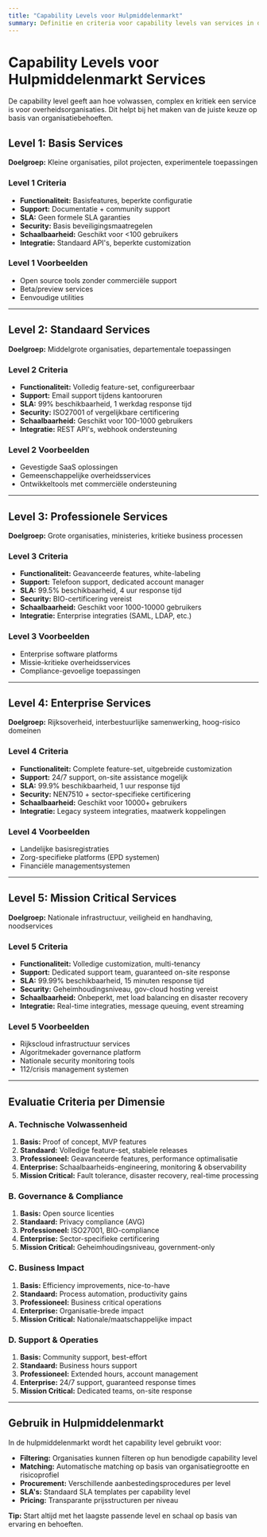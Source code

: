 ```yaml
---
title: "Capability Levels voor Hulpmiddelenmarkt"
summary: Definitie en criteria voor capability levels van services in de overheids-hulpmiddelenmarkt
---
```


# Capability Levels voor Hulpmiddelenmarkt Services

De capability level geeft aan hoe volwassen, complex en kritiek een service is voor overheidsorganisaties. Dit helpt bij het maken van de juiste keuze op basis van organisatiebehoeften.

## Level 1: Basis Services

**Doelgroep:** Kleine organisaties, pilot projecten, experimentele toepassingen

### Level 1 Criteria

- **Functionaliteit:** Basisfeatures, beperkte configuratie
- **Support:** Documentatie + community support
- **SLA:** Geen formele SLA garanties
- **Security:** Basis beveiligingsmaatregelen
- **Schaalbaarheid:** Geschikt voor <100 gebruikers
- **Integratie:** Standaard API's, beperkte customization

### Level 1 Voorbeelden

- Open source tools zonder commerciële support
- Beta/preview services
- Eenvoudige utilities

---

## Level 2: Standaard Services

**Doelgroep:** Middelgrote organisaties, departementale toepassingen

### Level 2 Criteria

- **Functionaliteit:** Volledig feature-set, configureerbaar
- **Support:** Email support tijdens kantooruren
- **SLA:** 99% beschikbaarheid, 1 werkdag response tijd
- **Security:** ISO27001 of vergelijkbare certificering
- **Schaalbaarheid:** Geschikt voor 100-1000 gebruikers
- **Integratie:** REST API's, webhook ondersteuning

### Level 2 Voorbeelden

- Gevestigde SaaS oplossingen
- Gemeenschappelijke overheidsservices
- Ontwikkeltools met commerciële ondersteuning

---

## Level 3: Professionele Services

**Doelgroep:** Grote organisaties, ministeries, kritieke business processen

### Level 3 Criteria

- **Functionaliteit:** Geavanceerde features, white-labeling
- **Support:** Telefoon support, dedicated account manager
- **SLA:** 99.5% beschikbaarheid, 4 uur response tijd
- **Security:** BIO-certificering vereist
- **Schaalbaarheid:** Geschikt voor 1000-10000 gebruikers
- **Integratie:** Enterprise integraties (SAML, LDAP, etc.)

### Level 3 Voorbeelden

- Enterprise software platforms
- Missie-kritieke overheidsservices
- Compliance-gevoelige toepassingen

---

## Level 4: Enterprise Services

**Doelgroep:** Rijksoverheid, interbestuurlijke samenwerking, hoog-risico domeinen

### Level 4 Criteria

- **Functionaliteit:** Complete feature-set, uitgebreide customization
- **Support:** 24/7 support, on-site assistance mogelijk
- **SLA:** 99.9% beschikbaarheid, 1 uur response tijd
- **Security:** NEN7510 + sector-specifieke certificering
- **Schaalbaarheid:** Geschikt voor 10000+ gebruikers
- **Integratie:** Legacy systeem integraties, maatwerk koppelingen

### Level 4 Voorbeelden

- Landelijke basisregistraties
- Zorg-specifieke platforms (EPD systemen)
- Financiële managementsystemen

---

## Level 5: Mission Critical Services

**Doelgroep:** Nationale infrastructuur, veiligheid en handhaving, noodservices

### Level 5 Criteria

- **Functionaliteit:** Volledige customization, multi-tenancy
- **Support:** Dedicated support team, guaranteed on-site response
- **SLA:** 99.99% beschikbaarheid, 15 minuten response tijd
- **Security:** Geheimhoudingsniveau, gov-cloud hosting vereist
- **Schaalbaarheid:** Onbeperkt, met load balancing en disaster recovery
- **Integratie:** Real-time integraties, message queuing, event streaming

### Level 5 Voorbeelden

- Rijkscloud infrastructuur services
- Algoritmekader governance platform
- Nationale security monitoring tools
- 112/crisis management systemen

---

## Evaluatie Criteria per Dimensie

### A. Technische Volwassenheid

1. **Basis:** Proof of concept, MVP features
2. **Standaard:** Volledige feature-set, stabiele releases
3. **Professioneel:** Geavanceerde features, performance optimalisatie
4. **Enterprise:** Schaalbaarheids-engineering, monitoring & observability
5. **Mission Critical:** Fault tolerance, disaster recovery, real-time processing

### B. Governance & Compliance

1. **Basis:** Open source licenties
2. **Standaard:** Privacy compliance (AVG)
3. **Professioneel:** ISO27001, BIO-compliance
4. **Enterprise:** Sector-specifieke certificering
5. **Mission Critical:** Geheimhoudingsniveau, government-only

### C. Business Impact

1. **Basis:** Efficiency improvements, nice-to-have
2. **Standaard:** Process automation, productivity gains
3. **Professioneel:** Business critical operations
4. **Enterprise:** Organisatie-brede impact
5. **Mission Critical:** Nationale/maatschappelijke impact

### D. Support & Operaties

1. **Basis:** Community support, best-effort
2. **Standaard:** Business hours support
3. **Professioneel:** Extended hours, account management
4. **Enterprise:** 24/7 support, guaranteed response times
5. **Mission Critical:** Dedicated teams, on-site response

---

## Gebruik in Hulpmiddelenmarkt

In de hulpmiddelenmarkt wordt het capability level gebruikt voor:

- **Filtering:** Organisaties kunnen filteren op hun benodigde capability level
- **Matching:** Automatische matching op basis van organisatiegrootte en risicoprofiel
- **Procurement:** Verschillende aanbestedingsprocedures per level
- **SLA's:** Standaard SLA templates per capability level
- **Pricing:** Transparante prijsstructuren per niveau

**Tip:** Start altijd met het laagste passende level en schaal op basis van ervaring en behoeften.
